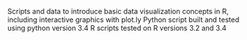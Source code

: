 Scripts and data to introduce basic data visualization concepts in R, including interactive graphics with plot.ly
Python script built and tested using python version 3.4
R scripts tested on R versions 3.2 and 3.4